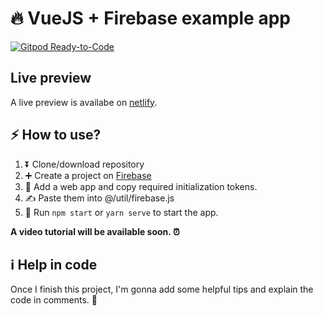 # 🔥 VueJS + Firebase example app
[![Gitpod Ready-to-Code](https://img.shields.io/badge/Gitpod-ready--to--code-blue?logo=gitpod)](https://gitpod.io/#https://github.com/<your-org>/<your-project>)


## Live preview
A live preview is availabe on [netlify](https://vuejs-firebase-example.netlify.app).

## ⚡️ How to use?

1. ⏬ Clone/download repository
2. ➕ Create a project on [Firebase](https://firebase.google.com)
3. 🌟 Add a web app and copy required initialization tokens.
4. ✍️ Paste them into @/util/firebase.js
5. 💫 Run ```npm start``` or ```yarn serve``` to start the app.


**A video tutorial will be available soon. ⏰**


## ℹ️ Help in code

Once I finish this project, I'm gonna add some helpful tips and explain the code in comments. 🙂